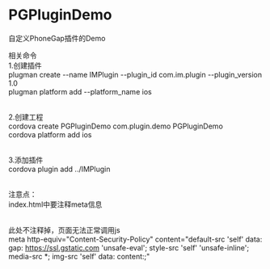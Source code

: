 # PGPluginDemo
自定义PhoneGap插件的Demo

相关命令
<br>1.创建插件
<br>plugman create --name IMPlugin --plugin_id com.im.plugin --plugin_version 1.0
<br>plugman platform add --platform_name ios

<br>2.创建工程
<br>cordova create PGPluginDemo com.plugin.demo PGPluginDemo
<br>cordova platform add ios

<br>3.添加插件
<br>cordova plugin add ../IMPlugin

<br>注意点：
<br>index.html中要注释meta信息

 <br>此处不注释掉，页面无法正常调用js
<br> meta http-equiv="Content-Security-Policy" content="default-src 'self' data: gap: https://ssl.gstatic.com 'unsafe-eval'; style-src 'self' 'unsafe-inline'; media-src *; img-src 'self' data: content:;"

